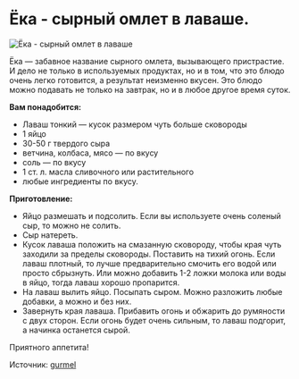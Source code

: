 # Ёка - сырный омлет в лаваше.
![Ёка - сырный омлет в лаваше](/images/Kulinar/Second/lavash_sir.jpg 'Ёка - сырный омлет в лаваше')

Ёка — забавное название сырного омлета, вызывающего пристрастие. И дело не только в используемых продуктах, но и в том, что это блюдо очень легко готовится, а результат неизменно вкусен. Это блюдо можно подавать не только на завтрак, но и в любое другое время суток.

**Вам понадобится:**

- Лаваш тонкий — кусок размером чуть больше сковороды
- 1 яйцо
- 30-50 г твердого сыра
- ветчина, колбаса, мясо — по вкусу
- соль — по вкусу
- 1 ст. л. масла сливочного или растительного
- любые ингредиенты по вкусу.

**Приготовление:**

- Яйцо размешать и подсолить. Если вы используете очень соленый сыр, то можно не солить.
- Сыр натереть.
- Кусок лаваша положить на смазанную сковороду, чтобы края чуть заходили за пределы сковороды. Поставить на тихий огонь. Если лаваш плотный, то лучше предварительно смочить его водой или просто сбрызнуть. Или можно добавить 1-2 ложки молока или воды в яйцо, тогда лаваш хорошо пропарится.
- На лаваш вылить яйцо. Посыпать сыром. Можно разложить любые добавки, а можно и без них.
- Завернуть края лаваша. Прибавить огонь и обжарить до румяности с двух сторон. Если огонь будет очень сильным, то лаваш подгорит, а начинка останется сырой.

Приятного аппетита!

Источник: [gurmel](http://www.gurmel.ru/yoka-genialnyj-syrnyj-omlet/)
